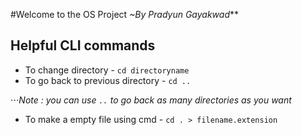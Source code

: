 #Welcome to the OS Project
_~By Pradyun Gayakwad_**


Helpful CLI commands
--------------------
+ To change directory - `cd directoryname`
+ To go back to previous directory - `cd ..`
 
⋅⋅⋅*Note : you can use `..` to go back as many  directories as you want*
+ To make a empty file using cmd - `cd . > filename.extension`

